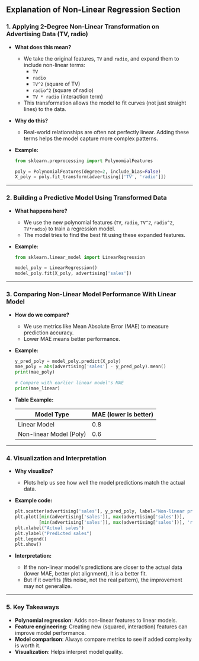 ## Explanation of Non-Linear Regression Section

### 1. **Applying 2-Degree Non-Linear Transformation on Advertising Data (TV, radio)**

- **What does this mean?**
  - We take the original features, `TV` and `radio`, and expand them to include non-linear terms:
    - `TV`
    - `radio`
    - `TV^2` (square of TV)
    - `radio^2` (square of radio)
    - `TV * radio` (interaction term)
  - This transformation allows the model to fit curves (not just straight lines) to the data.

- **Why do this?**
  - Real-world relationships are often not perfectly linear. Adding these terms helps the model capture more complex patterns.

- **Example:**
  ```python
  from sklearn.preprocessing import PolynomialFeatures

  poly = PolynomialFeatures(degree=2, include_bias=False)
  X_poly = poly.fit_transform(advertising[['TV', 'radio']])
  ```

---

### 2. **Building a Predictive Model Using Transformed Data**

- **What happens here?**
  - We use the new polynomial features (`TV`, `radio`, `TV^2`, `radio^2`, `TV*radio`) to train a regression model.
  - The model tries to find the best fit using these expanded features.

- **Example:**
  ```python
  from sklearn.linear_model import LinearRegression

  model_poly = LinearRegression()
  model_poly.fit(X_poly, advertising['sales'])
  ```

---

### 3. **Comparing Non-Linear Model Performance With Linear Model**

- **How do we compare?**
  - We use metrics like Mean Absolute Error (MAE) to measure prediction accuracy.
  - Lower MAE means better performance.

- **Example:**
  ```python
  y_pred_poly = model_poly.predict(X_poly)
  mae_poly = abs(advertising['sales'] - y_pred_poly).mean()
  print(mae_poly)

  # Compare with earlier linear model's MAE
  print(mae_linear)
  ```

- **Table Example:**

  | Model Type              | MAE (lower is better) |
  |-------------------------|----------------------|
  | Linear Model            | 0.8                  |
  | Non-linear Model (Poly) | 0.6                  |

---

### 4. **Visualization and Interpretation**

- **Why visualize?**
  - Plots help us see how well the model predictions match the actual data.

- **Example code:**
  ```python
  plt.scatter(advertising['sales'], y_pred_poly, label="Non-linear predictions")
  plt.plot([min(advertising['sales']), max(advertising['sales'])],
           [min(advertising['sales']), max(advertising['sales'])], 'r--', label="Perfect prediction")
  plt.xlabel("Actual sales")
  plt.ylabel("Predicted sales")
  plt.legend()
  plt.show()
  ```

- **Interpretation:**
  - If the non-linear model's predictions are closer to the actual data (lower MAE, better plot alignment), it is a better fit.
  - But if it overfits (fits noise, not the real pattern), the improvement may not generalize.

---

### 5. **Key Takeaways**

- **Polynomial regression**: Adds non-linear features to linear models.
- **Feature engineering**: Creating new (squared, interaction) features can improve model performance.
- **Model comparison**: Always compare metrics to see if added complexity is worth it.
- **Visualization**: Helps interpret model quality.
